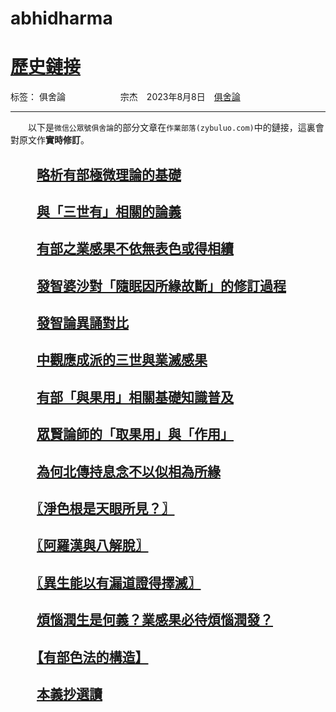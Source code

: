# abhidharma

# [歷史鏈接][1]

标签： 俱舍論
　　　　　　宗杰　2023年8月8日　[俱舍論](https://mp.weixin.qq.com/s/dtrnkAo_uzlrY_xa_xbdaQ)

---

　　以下是`微信公眾號俱舍論`的部分文章在`作業部落(zybuluo.com)`中的鏈接，這裏會對原文作**實時修訂**。

## 　　[略析有部極微理論的基礎](https://github.com/arpcn/abhidharma/blob/main/%5B%E7%95%A5%E6%9E%90%E6%9C%89%E9%83%A8%E6%A5%B5%E5%BE%AE%E7%90%86%E8%AB%96%E7%9A%84%E5%9F%BA%E7%A4%8E%5D%5B1%5D.md)

## 　　[與「三世有」相關的論義](https://www.zybuluo.com/arpcn/note/2535115)

## 　　[有部之業感果不依無表色或得相續](https://www.zybuluo.com/arpcn/note/2533748)

## 　　[發智婆沙對「隨眠因所緣故斷」的修訂過程](https://www.zybuluo.com/arpcn/note/1790111)

## 　　[發智論異誦對比](https://www.zybuluo.com/arpcn/note/2533597)

## 　　[中觀應成派的三世與業滅感果](https://www.zybuluo.com/arpcn/note/2543070)

## 　　[有部「與果用」相關基礎知識普及](https://www.zybuluo.com/arpcn/note/2543216)

## 　　[眾賢論師的「取果用」與「作用」](https://www.zybuluo.com/arpcn/note/2543225)

## 　　[為何北傳持息念不以似相為所緣](https://www.zybuluo.com/arpcn/note/2542555)

## 　　[〖淨色根是天眼所見？〗](https://www.zybuluo.com/arpcn/note/2533756)

## 　　[〖阿羅漢與八解脫〗](https://www.zybuluo.com/arpcn/note/2533755)

## 　　[〖異生能以有漏道證得擇滅〗](https://www.zybuluo.com/arpcn/note/2543230)

## 　　[煩惱潤生是何義？業感果必待煩惱潤發？](https://www.zybuluo.com/arpcn/note/2543239)

## 　　[【有部色法的構造】](https://www.zybuluo.com/arpcn/note/2543228)

## 　　[本義抄選讀](https://www.zybuluo.com/arpcn/note/2534311)


  [1]: https://www.zybuluo.com/arpcn/note/2543081


